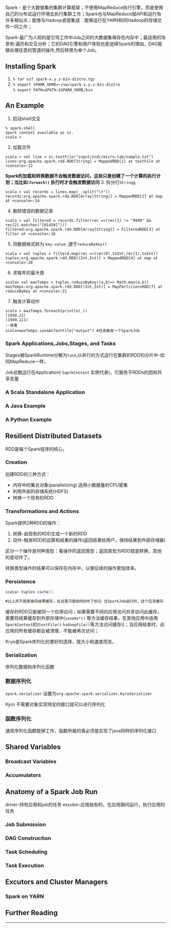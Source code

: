 
Spark - 是个大数据集的集群计算框架；不使用MapReduce执行引擎，而是使用自己的分布式运行环境去执行集群工作；Spark也与MapReduce就API和运行有许多相似点；能够与Hadoop紧密集成：能够运行在YARN和同Hadoop的存储文件一同工作；  

Spark-最广为人知的是它将工作中Job之间的大数据集保存在内存中；最适用的场景有:遍历和交互分析；它的DAG引擎和用户体验也是选择Spark的理由，DAG能够处理任意的管道的操作,然后转换为单个Job。

## Installing Spark

1. `% tar xzf spark-x.y.z-bin-distro.tgz`
2. `% export SPARK_HOME=~/sw/spark-x.y.z-bin-distro`  
`% export PATH=$PATH:$SPARK_HOME/bin`

## An Example

1. 启动shell交互  
``` shell
% spark-shell
Spark context available as sc.
scala >
```
2. 加载文件  
```shell
scala > val line = sc.textFile("input/ncdc/micro-tab/sample.txt")
lines:org.apache.spark.rdd.RDD[String] = MappedRDD[1] at textFile at <console>:12
```
**Spark的加载和转换数据不会触发数据访问，这些只是创建了一个计算的执行计划；当比如:`foreach()` 执行时才会触发数据访问**
3. 拆分行`Stringg`  
```
scala > val records = lines.map(_.split("\t"))
records:org.apache.spark.rdd.RDD[Array[String]] = MappedRDD[2] at map at <console>:14
```
4. 删除错误的数据记录  
```
scala > val filtered = records.filter(rec =>(rec(1) != "9999" && rec(2).matches("[01459]")))
filtered:org.apache.spark.rdd.RDD[Array[String]] = FilteredRDD[3] at filter at <console>:16
```
5. 将数据格式转为 `key-value` ,便于`reduceByKey()`  
```
scala > val tuples = filterd.map(rec =>(rec(0).toInt,rec(1).toInt))
tuples:org.apache.spark.rdd.RDD[(Int,Int)] = MappedRDD[4] at map at <console>:18
```
6. 求每年的最大值  
```
scala> val maxTemps = tuples.reduceByKey((a,b)=> Math.max(a,b))
maxTemps:org.apache.spark.rdd.RDD[(Int,Int)] = MapPartitionsRDD[7] at reduceByKey at <console>:21
```
7. 触发计算动作  
```
scala > maxTemps.foreach(println(_))
(1950,22)
(1949,111)
--或者
scala>maxTemps.saveAsTextFile("output") #也会触发一个SparkJob
```

### Spark Applications,Jobs,Stages, and Tasks

Stages被SparkRuntime分解为`task`,以并行的方式运行在集群的RDD的分片中-如同MapReduce一样。

Job总数运行在Application( `SaprkContext` 实例代表)，它服务于RDDs的团和共享变量


### A Scala Standalone Application
### A Java Example
### A Python Example

## Resilient Distributed Datasets
RDD是每个Spark程序的核心。

### Creation
创建RDD的三种方式：
- 内存中的集合对象(parallelizing) 适用小数据量的CPU密集
- 利用外部的存储系统(HDFS)
- 转换一个现有的RDD

### Transformations and Actions
Spark提供2种RDD的操作：
1. 转换-由现有的RDD生成一个新的RDD
2. 动作-触发RDD的运算和结果的操作(返回结果给用户，保持结果到外部存储器)

区分一个操作是何种类型：看操作的返回类型；返回类型为RDD就是转换，其他的是动作了。

转换类型操作的结果可以保存在内存中，以便后续的操作更加效率。


### Persistence
```Scala
scala> tuples.cache()

#以上并不是直接将结果缓存，在这里只是给RDD作了标记-当SparkJob运行时，这个应该缓存
```


缓存的RDD只能被同一个应用访问；如果需要不同的应用访问共享访问此缓存，需要将结果缓存到外部存储中(`saveAs*()` 等方法缓存结果，在其他应用中适用`SparkContext`的(`textFile()` `hadoopFile()`等方法访问缓存))；当应用结束时，此应用的所有缓存都会被清理，不能被再次访问；

Kryo是Spark序列化的更好的选择，就大小和速度而言。

### Serialization
序列化数据和序列化函数

### 数据序列化
`spark.serializer` 设置为`org.apache.spark.serializer.KyroSerializer`

Kyro 不需要对象实现特定的接口就可以进行序列化

### 函数序列化
通常序列化函数能够工作，函数所属的类必须是实现了java同样的序列化接口

## Shared Variables

### Broadcast Variables
### Accumulators

## Anatomy of a Spark Job Run

driver-持有应用和job的任务
excutor-应用独有的，在应用期间运行，执行应用的任务
### Job Submission
### DAG Construction
### Task Scheduling
### Task Execution

## Excutors and Cluster Managers
### Spark on YARN

## Further Reading


















---
